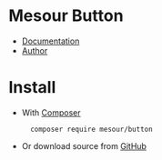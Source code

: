 # Mesour Button

- [Documentation](http://components.mesour.com/component/button)
- [Author](http://mesour.com)

# Install

- With [Composer](https://getcomposer.org)

        composer require mesour/button

- Or download source from [GitHub](https://github.com/mesour/button/releases)